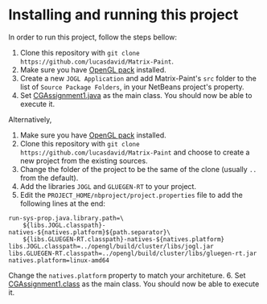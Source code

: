 # Installing and running this project

In order to run this project, follow the steps bellow:

1. Clone this repository with `git clone https://github.com/lucasdavid/Matrix-Paint`.
2. Make sure you have [OpenGL pack](http://plugins.netbeans.org/plugin/3260/netbeans-opengl-pack) installed.
3. Create a new `JOGL Application` and add Matrix-Paint's `src` folder to the list of `Source Package Folders`,
in your NetBeans project's property.
4. Set [CGAssignment1.java](https://github.com/lucasdavid/Matrix-Paint/blob/master/src/org/CG/CGAssignment1.java)
as the main class. You should now be able to execute it.

Alternatively,

1. Make sure you have [OpenGL pack](http://plugins.netbeans.org/plugin/3260/netbeans-opengl/pack) installed.
2. Clone this repository with `git clone https://github.com/lucasdavid/Matrix-Paint` and choose to
create a new project from the existing sources.
3. Change the folder of the project to be the same of the clone (usually `..` from the default).
4. Add the libraries `JOGL` and `GLUEGEN-RT` to your project.
5. Edit the `PROJECT_HOME/nbproject/project.properties` file to add the following lines at the end:
```
run-sys-prop.java.library.path=\
    ${libs.JOGL.classpath}-natives-${natives.platform}${path.separator}\
    ${libs.GLUEGEN-RT.classpath}-natives-${natives.platform}
libs.JOGL.classpath=../opengl/build/cluster/libs/jogl.jar
libs.GLUEGEN-RT.classpath=../opengl/build/cluster/libs/gluegen-rt.jar
natives.platform=linux-amd64
```
Change the `natives.platform` property to match your architeture.
6. Set [CGAssignment1.class](https://github.com/lucasdavid/Matrix-Paint/blob/master/src/org/CG/CGAssignment1.java)
as the main class. You should now be able to execute it.

